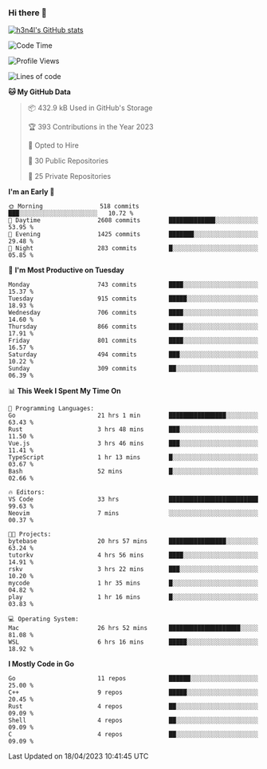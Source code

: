### Hi there 👋

[![h3n4l's GitHub stats](https://github-readme-stats.vercel.app/api?username=h3n4l&count_private=true&show_icons=true&theme=radical)](https://github.com/h3n4l/github-readme-stats)

<!--START_SECTION:waka-->
![Code Time](http://img.shields.io/badge/Code%20Time-1%2C146%20hrs%203%20mins-blue)

![Profile Views](http://img.shields.io/badge/Profile%20Views-3-blue)

![Lines of code](https://img.shields.io/badge/From%20Hello%20World%20I%27ve%20Written-2.7%20million%20lines%20of%20code-blue)

**🐱 My GitHub Data** 

> 📦 432.9 kB Used in GitHub's Storage 
 > 
> 🏆 393 Contributions in the Year 2023
 > 
> 💼 Opted to Hire
 > 
> 📜 30 Public Repositories 
 > 
> 🔑 25 Private Repositories 
 > 
**I'm an Early 🐤** 

```text
🌞 Morning                518 commits         ███░░░░░░░░░░░░░░░░░░░░░░   10.72 % 
🌆 Daytime                2608 commits        █████████████░░░░░░░░░░░░   53.95 % 
🌃 Evening                1425 commits        ███████░░░░░░░░░░░░░░░░░░   29.48 % 
🌙 Night                  283 commits         █░░░░░░░░░░░░░░░░░░░░░░░░   05.85 % 
```
📅 **I'm Most Productive on Tuesday** 

```text
Monday                   743 commits         ████░░░░░░░░░░░░░░░░░░░░░   15.37 % 
Tuesday                  915 commits         █████░░░░░░░░░░░░░░░░░░░░   18.93 % 
Wednesday                706 commits         ████░░░░░░░░░░░░░░░░░░░░░   14.60 % 
Thursday                 866 commits         ████░░░░░░░░░░░░░░░░░░░░░   17.91 % 
Friday                   801 commits         ████░░░░░░░░░░░░░░░░░░░░░   16.57 % 
Saturday                 494 commits         ███░░░░░░░░░░░░░░░░░░░░░░   10.22 % 
Sunday                   309 commits         ██░░░░░░░░░░░░░░░░░░░░░░░   06.39 % 
```


📊 **This Week I Spent My Time On** 

```text
💬 Programming Languages: 
Go                       21 hrs 1 min        ████████████████░░░░░░░░░   63.43 % 
Rust                     3 hrs 48 mins       ███░░░░░░░░░░░░░░░░░░░░░░   11.50 % 
Vue.js                   3 hrs 46 mins       ███░░░░░░░░░░░░░░░░░░░░░░   11.41 % 
TypeScript               1 hr 13 mins        █░░░░░░░░░░░░░░░░░░░░░░░░   03.67 % 
Bash                     52 mins             █░░░░░░░░░░░░░░░░░░░░░░░░   02.66 % 

🔥 Editors: 
VS Code                  33 hrs              █████████████████████████   99.63 % 
Neovim                   7 mins              ░░░░░░░░░░░░░░░░░░░░░░░░░   00.37 % 

🐱‍💻 Projects: 
bytebase                 20 hrs 57 mins      ████████████████░░░░░░░░░   63.24 % 
tutorkv                  4 hrs 56 mins       ████░░░░░░░░░░░░░░░░░░░░░   14.91 % 
rskv                     3 hrs 22 mins       ███░░░░░░░░░░░░░░░░░░░░░░   10.20 % 
mycode                   1 hr 35 mins        █░░░░░░░░░░░░░░░░░░░░░░░░   04.82 % 
play                     1 hr 16 mins        █░░░░░░░░░░░░░░░░░░░░░░░░   03.83 % 

💻 Operating System: 
Mac                      26 hrs 52 mins      ████████████████████░░░░░   81.08 % 
WSL                      6 hrs 16 mins       █████░░░░░░░░░░░░░░░░░░░░   18.92 % 
```

**I Mostly Code in Go** 

```text
Go                       11 repos            ██████░░░░░░░░░░░░░░░░░░░   25.00 % 
C++                      9 repos             █████░░░░░░░░░░░░░░░░░░░░   20.45 % 
Rust                     4 repos             ██░░░░░░░░░░░░░░░░░░░░░░░   09.09 % 
Shell                    4 repos             ██░░░░░░░░░░░░░░░░░░░░░░░   09.09 % 
C                        4 repos             ██░░░░░░░░░░░░░░░░░░░░░░░   09.09 % 
```




 Last Updated on 18/04/2023 10:41:45 UTC
<!--END_SECTION:waka-->

